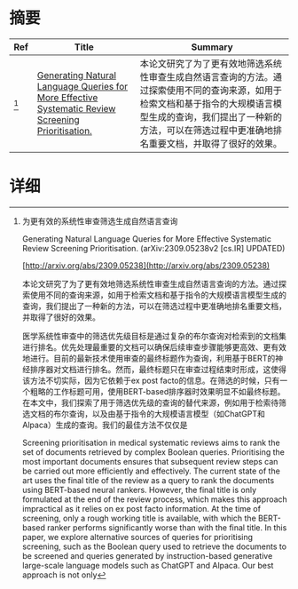 # 摘要

| Ref | Title | Summary |
| --- | --- | --- |
| [^1] | [Generating Natural Language Queries for More Effective Systematic Review Screening Prioritisation.](http://arxiv.org/abs/2309.05238) | 本论文研究了为了更有效地筛选系统性审查生成自然语言查询的方法。通过探索使用不同的查询来源，如用于检索文档和基于指令的大规模语言模型生成的查询，我们提出了一种新的方法，可以在筛选过程中更准确地排名重要文档，并取得了很好的效果。 |

# 详细

[^1]: 为更有效的系统性审查筛选生成自然语言查询

    Generating Natural Language Queries for More Effective Systematic Review Screening Prioritisation. (arXiv:2309.05238v2 [cs.IR] UPDATED)

    [http://arxiv.org/abs/2309.05238](http://arxiv.org/abs/2309.05238)

    本论文研究了为了更有效地筛选系统性审查生成自然语言查询的方法。通过探索使用不同的查询来源，如用于检索文档和基于指令的大规模语言模型生成的查询，我们提出了一种新的方法，可以在筛选过程中更准确地排名重要文档，并取得了很好的效果。

    

    医学系统性审查中的筛选优先级目标是通过复杂的布尔查询对检索到的文档集进行排名。优先处理最重要的文档可以确保后续审查步骤能够更高效、更有效地进行。目前的最新技术使用审查的最终标题作为查询，利用基于BERT的神经排序器对文档进行排名。然而，最终标题只在审查过程结束时形成，这使得该方法不切实际，因为它依赖于ex post facto的信息。在筛选的时候，只有一个粗略的工作标题可用，使用BERT-based排序器时效果明显不如最终标题。在本文中，我们探索了用于筛选优先级的查询的替代来源，例如用于检索待筛选文档的布尔查询，以及由基于指令的大规模语言模型（如ChatGPT和Alpaca）生成的查询。我们的最佳方法不仅仅是

    Screening prioritisation in medical systematic reviews aims to rank the set of documents retrieved by complex Boolean queries. Prioritising the most important documents ensures that subsequent review steps can be carried out more efficiently and effectively. The current state of the art uses the final title of the review as a query to rank the documents using BERT-based neural rankers. However, the final title is only formulated at the end of the review process, which makes this approach impractical as it relies on ex post facto information. At the time of screening, only a rough working title is available, with which the BERT-based ranker performs significantly worse than with the final title. In this paper, we explore alternative sources of queries for prioritising screening, such as the Boolean query used to retrieve the documents to be screened and queries generated by instruction-based generative large-scale language models such as ChatGPT and Alpaca. Our best approach is not only
    

